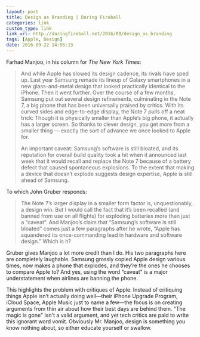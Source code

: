 ```yaml
---
layout: post
title: Design as Branding | Daring Fireball
categories: link
custom_type: link
link_url: http://daringfireball.net/2016/09/design_as_branding
tags: [Apple, Design]
date: 2016-09-22 14:56:13
---
```

Farhad Manjoo, in his column for *The New York Times*:

> And while Apple has slowed its design cadence, its rivals have sped up. Last year Samsung remade its lineup of Galaxy smartphones in a new glass-and-metal design that looked practically identical to the iPhone. Then it went further. Over the course of a few months, Samsung put out several design refinements, culminating in the Note 7, a big phone that has been universally praised by critics. With its curved sides and edge-to-edge display, the Note 7 pulls off a neat trick: Though it is physically smaller than Apple’s big phone, it actually has a larger screen. So thanks to clever design, you get more from a smaller thing — exactly the sort of advance we once looked to Apple for.
>
> An important caveat: Samsung’s software is still bloated, and its reputation for overall build quality took a hit when it announced last week that it would recall and replace the Note 7 because of a battery defect that caused spontaneous explosions. To the extent that making a device that doesn’t explode suggests design expertise, Apple is still ahead of Samsung.

To which John Gruber responds:

> The Note 7’s larger display in a smaller form factor is, unquestionably, a design win. But I would call the fact that it’s been recalled (and banned from use on all flights) for exploding batteries more than just a “caveat”. And Manjoo’s claim that “Samsung’s software is still bloated” comes just a few paragraphs after he wrote, “Apple has squandered its once-commanding lead in hardware and software design.” Which is it?

Gruber gives Manjoo a lot more credit than I do. His two paragraphs here are completely laughable. Samsung grossly copied Apple design various times, now makes a phone that explodes, and they’re the ones he chooses to compare Apple to? And yes, using the word “caveat” is a major understatement when airlines are banning the phone.

This highlights the problem with critiques of Apple. Instead of critiquing things Apple isn’t actually doing well—their iPhone Upgrade Program, iCloud Space, Apple Music just to name a few—the focus is on creating arguments from thin air about how their best days are behind them. "The magic is gone" isn't a valid argument, and yet tech critics are paid to write this ignorant word vomit. Obviously Mr. Manjoo, design is something you know nothing about, so either educate yourself or swallow.
